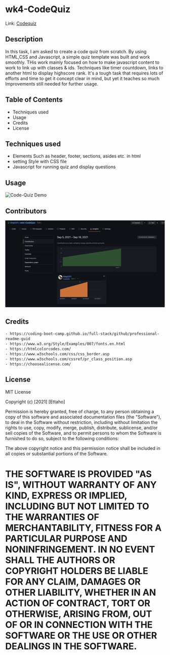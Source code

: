 # wk4-CodeQuiz

Link: [Codequiz]([https://etta0311.github.io/wk4-CodeQuiz/](https://etta0311.github.io/CodeQuiz/))

## Description

In this task, I am asked to create a code quiz from scratch. By using HTML,CSS and Javascript,
a simple quiz template was built and work smoothly.
THis work mainly focused on how to make javascript content to work to link up with classes & ids.
Techniques like timer countdown, links to another html to display highscore rank.
It's a tough task that requires lots of efforts and time to get it concept clear in mind, but yet it teaches so much
Improvements still needed for further usage.

## Table of Contents

   - Techniques used
   - Usage
   - Credits
   - License

## Techniques used

   - Elements Such as header, footer, sections, asides etc. in html
   - setting Style with CSS file
   - Javascript for running quiz and display questions

## Usage
![Code-Quiz Demo](./RMimages/Demo.gif)

## Contributors

![supporting class & benefits, logo class highlighted with black box](./RMimages/contributors.png)

## Credits
    - https://coding-boot-camp.github.io/full-stack/github/professional-readme-guid
    - https://www.w3.org/Style/Examples/007/fonts.en.html
    - https://htmlcolorcodes.com/
    - https://www.w3schools.com/css/css_border.asp
    - https://www.w3schools.com/cssref/pr_class_position.asp
    - https://choosealicense.com/
    
## License
MIT License

Copyright (c) [2021] [Ettaho]

Permission is hereby granted, free of charge, to any person obtaining a copy
of this software and associated documentation files (the "Software"), to deal
in the Software without restriction, including without limitation the rights
to use, copy, modify, merge, publish, distribute, sublicense, and/or sell
copies of the Software, and to permit persons to whom the Software is
furnished to do so, subject to the following conditions:

The above copyright notice and this permission notice shall be included in all
copies or substantial portions of the Software.

THE SOFTWARE IS PROVIDED "AS IS", WITHOUT WARRANTY OF ANY KIND, EXPRESS OR
IMPLIED, INCLUDING BUT NOT LIMITED TO THE WARRANTIES OF MERCHANTABILITY,
FITNESS FOR A PARTICULAR PURPOSE AND NONINFRINGEMENT. IN NO EVENT SHALL THE
AUTHORS OR COPYRIGHT HOLDERS BE LIABLE FOR ANY CLAIM, DAMAGES OR OTHER
LIABILITY, WHETHER IN AN ACTION OF CONTRACT, TORT OR OTHERWISE, ARISING FROM,
OUT OF OR IN CONNECTION WITH THE SOFTWARE OR THE USE OR OTHER DEALINGS IN THE
SOFTWARE.
=======
